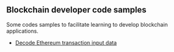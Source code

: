 ## Blockchain developer code samples

Some codes samples to facilitate learning to develop blockchain applications.

* [Decode Ethereum transaction input data](./decode-transaction-input-data)

